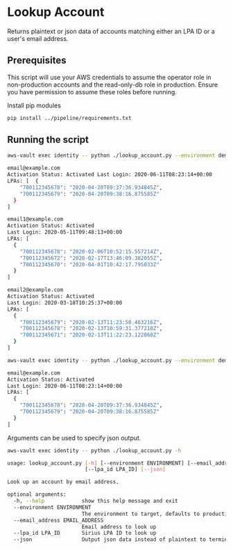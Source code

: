 # Lookup Account

Returns plaintext or json data of accounts matching either an LPA ID or a user's email address.

## Prerequisites

This script will use your AWS credentials to assume the operator role in non-production accounts and the read-only-db role in production. Ensure you have permission to assume these roles before running.

Install pip modules

```bash
pip install ../pipeline/requirements.txt
```

## Running the script

```bash
aws-vault exec identity -- python ./lookup_account.py --environment demo --lpa_id 700112345678

email@example.com
Activation Status: Activated Last Login: 2020-06-11T08:23:14+00:00
LPAs: [  {
    "700112345678": "2020-04-20T09:37:36.934845Z",
    "700112345679": "2020-04-20T09:38:16.875585Z"
  }
]

email1@example.com
Activation Status: Activated
Last Login: 2020-05-11T09:48:13+00:00
LPAs: [
  {
    "700112345678": "2020-02-06T10:52:15.557214Z",
    "700112345672": "2020-02-17T13:46:09.382055Z",
    "700112345670": "2020-04-01T10:42:17.795033Z"
  }
]

email2@example.com
Activation Status: Activated
Last Login: 2020-03-18T10:25:37+00:00
LPAs: [
  {
    "700112345679": "2020-02-13T11:23:50.463216Z",
    "700112345678": "2020-02-13T10:59:31.377210Z",
    "700112345671": "2020-02-13T11:22:23.122868Z"
  }
]
```

```bash
aws-vault exec identity -- python ./lookup_account.py --environment demo --email_address email@example.com

email@example.com
Activation Status: Activated
Last Login: 2020-06-11T08:23:14+00:00
LPAs: [
  {
    "700112345678": "2020-04-20T09:37:36.934845Z",
    "700112345679": "2020-04-20T09:38:16.875585Z"
  }
]
```

Arguments can be used to specify json output.

```bash
aws-vault exec identity -- python ./lookup_account.py -h

usage: lookup_account.py [-h] [--environment ENVIRONMENT] [--email_address EMAIL_ADDRESS]
                         [--lpa_id LPA_ID] [--json]

Look up an account by email address.

optional arguments:
  -h, --help            show this help message and exit
  --environment ENVIRONMENT
                        The environment to target, defaults to production.
  --email_address EMAIL_ADDRESS
                        Email address to look up
  --lpa_id LPA_ID       Sirius LPA ID to look up
  --json                Output json data instead of plaintext to terminal
```
